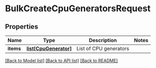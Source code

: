 # BulkCreateCpuGeneratorsRequest

## Properties
Name | Type | Description | Notes
------------ | ------------- | ------------- | -------------
**items** | [**list[CpuGenerator]**](CpuGenerator.md) | List of CPU generators | 

[[Back to Model list]](../README.md#documentation-for-models) [[Back to API list]](../README.md#documentation-for-api-endpoints) [[Back to README]](../README.md)


